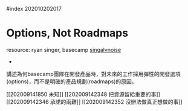 #index 202010202017

# Options, Not Roadmaps
resource: ryan singer, basecamp
[singalvnoise](https://m.signalvnoise.com/options-not-roadmaps/#comments)

-

講述為何basecamp團隊在開發產品時，對未來的工作採用彈性的開發選項(options)，而不是明確的產品規劃(roadmaps)的原因。

[[202009141850 未知]]
[[202009142348 把資源留給重要的事]]
[[202009142346 承諾的兩難]]
[[202009142352 沒辦法做真正想做的事]]
